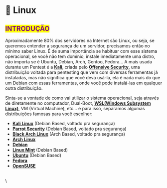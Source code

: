 # 🐧 Linux

## <mark style="color:purple;">**INTRODUÇÃO**</mark>

Aproximadamente 80% dos servidores na Internet são Linux, ou seja, se queremos entender a segurança de um servidor, precisamos então no mínimo saber Linux. É de suma importância se habituar com esse sistema operacional, se você não tem domínio, instale imediatamente uma distro, não importa se é Ubuntu, Debian, Arch, Gentoo, Fedora… A mais usada durante um Pentest é a [**Kali**](https://www.kali.org/), criada pelo [**Offensive Security**](https://www.offsec.com/), uma distribuição voltada para pentesting que vem com diversas ferramentas já instaladas, mas não significa que você deva usá-la, ela é nada mais do que um Debian com essas ferramentas, onde você pode instalá-las em qualquer outra distribuição.



Sinta-se a vontade de como vai utilizar o sistema operacional, seja através de diretamente no computador, Dual-Boot, [**WSL(Windows Subsystem Linux)**](https://learn.microsoft.com/pt-br/windows/wsl/install), VM (Virtual Machine), etc... e para isso, separamos algumas distribuições famosas para você escolher:

* [**Kali Linux**](https://www.kali.org/) (Debian Based, voltado pra segurança)
* [**Parrot Security**](https://www.parrotsec.org/) (Debian Based, voltado pra segurança)
* [**Black Arch Linux**](https://blackarch.org/) (Arch Based, voltado pra segurança)
* [**Arch Linux**](https://archlinux.org/)
* [**Debian**](https://www.debian.org/)
* [**Linux Mint**](https://linuxmint.com/) (Debian Based)
* [**Ubuntu**](https://ubuntu.com/) (Debian Based)
* [**Fedora**](https://getfedora.org/pt\_BR/)
* [**OpenSUSE**](https://www.opensuse.org/)

\
\
